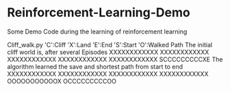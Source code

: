 # Reinforcement-Learning-Demo
Some Demo Code during the learning of reinforcement learning

Cliff_walk.py
	'C':Cliff
	'X':Land
	'E':End
	'S':Start
	'O':Walked Path
	The initial cliff world is, after several Episodes
		XXXXXXXXXXXX
		XXXXXXXXXXXX
		XXXXXXXXXXXX
		XXXXXXXXXXXX
		XXXXXXXXXXXX
		SCCCCCCCCCXE
	The algorithm learned the save and shortest path from start to end
		XXXXXXXXXXXX
		XXXXXXXXXXXX
		XXXXXXXXXXXX
		XXXXXXXXXXXX
		OOOOOOOOOOOX
		OCCCCCCCCCOO

